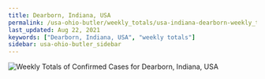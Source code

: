 ```yaml
---
title: Dearborn, Indiana, USA
permalink: /usa-ohio-butler/weekly_totals/usa-indiana-dearborn-weekly_totals.html
last_updated: Aug 22, 2021
keywords: ["Dearborn, Indiana, USA", "weekly totals"]
sidebar: usa-ohio-butler_sidebar
---
```


![Weekly Totals of Confirmed Cases for Dearborn, Indiana, USA](/covid_tracker/images/graphs/usa-indiana-dearborn-weekly_totals_graph.png)
